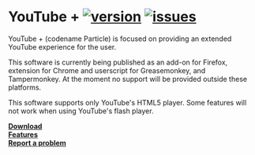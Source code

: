 YouTube + [![version](https://img.shields.io/github/release/ParticleCore/Particle.svg)](https://github.com/ParticleCore/Particle/releases/latest) [![issues](https://img.shields.io/github/issues/ParticleCore/Particle.svg)](https://github.com/ParticleCore/Particle/issues)
===========
YouTube + (codename Particle) is focused on providing an extended YouTube experience for the user.

This software is currently being published as an add-on for Firefox, extension for Chrome and userscript for Greasemonkey, and Tampermonkey. At the moment no support will be provided outside these platforms.

This software supports only YouTube's HTML5 player. Some features will not work when using YouTube's flash player.



**[Download](https://github.com/ParticleCore/Particle/wiki/Download)  
[Features](https://github.com/ParticleCore/Particle/wiki/Features)  
[Report a problem](https://github.com/ParticleCore/Particle/wiki/Report-a-problem)**

